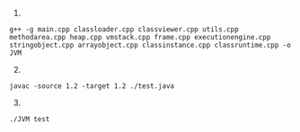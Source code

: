 1.
```g++ -g main.cpp classloader.cpp classviewer.cpp utils.cpp methodarea.cpp heap.cpp vmstack.cpp frame.cpp executionengine.cpp stringobject.cpp arrayobject.cpp classinstance.cpp classruntime.cpp -o JVM```

2.
```javac -source 1.2 -target 1.2 ./test.java```

3.
```./JVM test```
